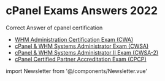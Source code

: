 # cPanel Exams Answers 2022

Correct Answer of cpanel certification

- [WHM Administration Certification Exam (CWA)](/exams/whm-administration-certification-exam-CWA-answers/)
- [cPanel & WHM Systems Administrator Exam (CWSA)](/exams/cpanel-whm-system-administrator-exam-CWSA-answers/)
- [cPanel & WHM Systems Administrator II Exam (CWSA-2)](/exams/cpanel-whm-system-administrator-2-exam-CWSA-2-answers/)
- [cPanel Certified Partner Accreditation Exam (CPCP)](/exams/cpanel-certified-partner-accreditation-exam-cpcp-answers/)

import Newsletter from '@/components/Newsletter.vue'

<div>
  <Newsletter/>
</div>
